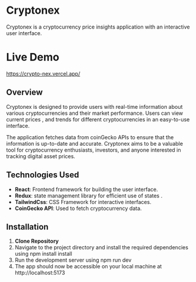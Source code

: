 
# Cryptonex

Cryptonex is a cryptocurrency price insights application with an interactive user interface.

# Live Demo 

https://crypto-nex.vercel.app/

## Overview

Cryptonex is designed to provide users with real-time information about various cryptocurrencies and their market performance. Users can view current prices , and trends for different cryptocurrencies in an easy-to-use interface.

The application fetches data from coinGecko APIs to ensure that the information is up-to-date and accurate. Cryptonex aims to be a valuable tool for cryptocurrency enthusiasts, investors, and anyone interested in tracking digital asset prices.


## Technologies Used

- **React**: Frontend framework for building the user interface.
- **Redux**: state management library for efficient use of states .
- **TailwindCss**: CSS Framework for interactive interfaces.
- **CoinGecko API**: Used to fetch cryptocurrency data.

## Installation

1. **Clone Repository**
2. Navigate to the project directory and install the required dependencies using npm install install
3. Run the development server using npm run dev
4. The app should now be accessible on your local machine at http://localhost:5173
